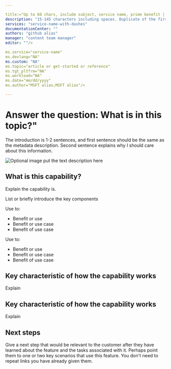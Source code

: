 ```yaml
---

title:="Up to 60 chars, include subject, service name, prime benefit | Microsoft Docs" 
description: "15-145 characters including spaces. Duplicate of the first sentence in introduction. This is the abstract that displays in search engine results."
services: "service-name-with-dashes"
documentationCenter: ""
authors: "github alias"
manager: "content team manager"
editor: ""/>

ms.service="service-name"
ms.devlang="NA"
ms.custom: "NA"
ms.topic="article or get-started or reference"
ms.tgt_pltfrm="NA"
ms.workload="NA"
ms.date="mm/dd/yyyy"
ms.author="MSFT alias;MSFT alias"/>

---
```


# Answer the question: What is in this topic?"

The introduction is 1-2 sentences, and first sentence should be the same as the metadata description. Second sentence explains why I should care about this information.

![Optional image put the text description here](./media/article-name/image-name.png)


## What is this capability?  

Explain the capability is.

List or briefly introduce the key components

Use <name of first component> to:

- Benefit or use
- Benefit or use case
- Benefit of use case

Use <name of second component> to:

- Benefit or use
- Benefit or use case
- Benefit of use case


<!----------------
	The next ## H2's discuss key characteristics of how the capability works. The title is in conversational language and asks the question that will be answered. The title does not have to be written in question form.
------------------->
## Key characteristic of how the capability works

Explain

## Key characteristic of how the capability works

Explain


<!-------------------
OPTIONAL section
## Best practices 
--------------------->

<!-------------------
OPTIONAL section
## General remarks
--------------------->

<!-------------------
OPTIONAL section
## Limitations and restrictions
--------------------->

<!-------------------
OPTIONAL section
## Metadata
--------------------->

<!-------------------
OPTIONAL section
## Performance
--------------------->

<!-------------------
OPTIONAL section
## Permissions
--------------------->

<!-------------------
OPTIONAL section
## Security
--------------------->


## Next steps

Give a next step that would be relevant to the customer after they have learned about the feature and the tasks associated with it.  Perhaps point them to one or two key scenarios that use this feature. You don't need to repeat links you have already given them.

